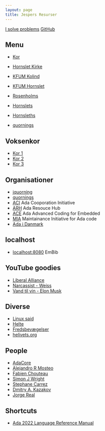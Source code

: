 ```yaml
---
layout: page
title: Jespers Resurser
---
```


[I solve problems](https://youtu.be/UeoMuK536C8)
[GitHub](https://github.com/jquorning)

Menu
----
- [Kor](/hornslet-kirke/voksenkor/)

- [Hornslet Kirke](/hornslet-kirke/)
- [KFUM Kolind](/kirke/kfum/kolind/)
- [KFUM Hornslet](/hornslet-kirke/fællesskab-og-fællessang/index)
- [Rosenholms](https://rosenholms.github.io)
- [Hornslets](https://hornslets.github.io)
- [Hornsleths](https://hornsleths.github.io)
- [quornings](quornings)

Voksenkor
----
- [Kor 1](voksenkor)
- [Kor 2](/hornslet-kirke/voksenkor/)
- [Kor 3](https://hornsletkor.githib.io)


Organisationer
----
- [jquorning](https://github.com/jquorning)
- [quornings](https://github.com/quornings)
- [ACI](https://the-aci.github.io/) Ada Cooporation Initiative
- [ARH](https://the-ARH.github.io/) Ada Resouce Hub
- [ACE](https://ada-ace.github.io/) Ada Advanced Coding for Embedded
- [MIA](https://the-MIA.github.io/) Maintainance Initiative for Ada code
- [Ada i Danmark](adadk)

localhost
----
- [localhost:8080](http://localhost:8080) EmBib

YouTube goodies
----
- [Liberal Alliance](https://fb.watch/hZGa_1uBLP/)
- [Narcassist - Weiss](https://fb.watch/i4lcLQGDti/)
- [Vand til vin - Elon Musk](https://fb.watch/i4nm-lPN19/)

Diverse
----
- [Linux said](https://www.youtube.com/watch?v=oHNKTlz1lps)
- [Helte](/helte/)
- [Fredsbevægelser](/fred/)
- [helivets.org](/helivets.org/)

People
----
- [AdaCore](https://github.com/AdaCore)
- [Alejandro R Mosteo](https://github.com/mosteo)
- [Fabien Chouteau](https://github.com/Fabien-Chouteau)
- [Simon J Wright](https://github.com/simonjwright)
- [Stephane Carrez](https://gitlab.com/stcarrez)
- [Dmitry A. Kazakov](http://www.dmitry-kazakov.de)
- [Jorge Real](https://github.com/jorge-real)

Shortcuts
----
- [Ada 2022 Language Reference Manual](http://www.ada-auth.org/standards/ada22.html)
